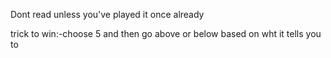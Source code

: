 Dont read unless you've played it once already






trick to win:-choose 5 and then go above or below based on wht it tells you to
